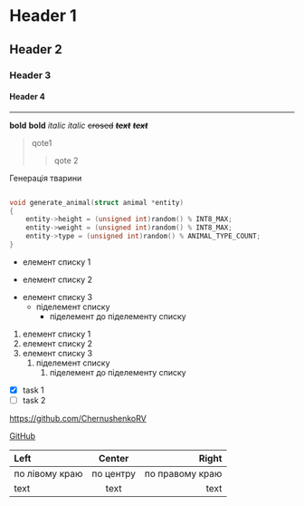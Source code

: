 # Header 1
## Header 2
### Header 3
#### Header 4
___
**bold**
__bold__
*italic*
_italic_
~~crosed~~
***~~text~~***
___~~text~~___
> qote1
>> qote 2


Генерація тварини

```C

void generate_animal(struct animal *entity)
{
	entity->height = (unsigned int)random() % INT8_MAX;
	entity->weight = (unsigned int)random() % INT8_MAX;
	entity->type = (unsigned int)random() % ANIMAL_TYPE_COUNT;
}

```

* елемент списку 1
- елемент списку 2
+ елемент списку 3
  + піделемент списку
    + піделемент до піделементу списку

1. елемент списку 1
2. елемент списку 2
3. елемент списку 3
    1. піделемент списку 
        1. піделемент до піделементу списку

- [x] task 1 
- [ ] task 2

https://github.com/ChernushenkoRV

[GitHub](https://github.com/ChernushenkoRV)



|Left|Center|Right|
|:---|:----:|----:|
|по лівому краю|по центру|по правому краю|
|text|text|text|


